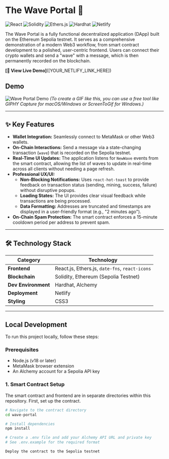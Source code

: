 # The Wave Portal 👋

![React](https://img.shields.io/badge/react-%2320232a.svg?style=for-the-badge&logo=react&logoColor=%2361DAFB)
![Solidity](https://img.shields.io/badge/Solidity-%23363636.svg?style=for-the-badge&logo=solidity&logoColor=white)
![Ethers.js](https://img.shields.io/badge/Ethers.js-2C56F3?style=for-the-badge&logo=ethereum&logoColor=white)
![Hardhat](https://img.shields.io/badge/Hardhat-D6E52E?style=for-the-badge&logo=hardhat&logoColor=black)
![Netlify](https://img.shields.io/badge/netlify-%23000000.svg?style=for-the-badge&logo=netlify&logoColor=#00C7B7)

The Wave Portal is a fully functional decentralized application (DApp) built on the Ethereum Sepolia testnet. It serves as a comprehensive demonstration of a modern Web3 workflow, from smart contract development to a polished, user-centric frontend. Users can connect their crypto wallets and send a "wave" with a message, which is then permanently recorded on the blockchain.

**[🚀 View Live Demo]**([YOUR_NETLIFY_LINK_HERE])

## Demo

![Wave Portal Demo](./demo.gif)
*(To create a GIF like this, you can use a free tool like GIPHY Capture for macOS/Windows or ScreenToGif for Windows.)*

---

## ✨ Key Features

*   **Wallet Integration:** Seamlessly connect to MetaMask or other Web3 wallets.
*   **On-Chain Interactions:** Send a message via a state-changing transaction (`wave`) that is recorded on the Sepolia testnet.
*   **Real-Time UI Updates:** The application listens for `NewWave` events from the smart contract, allowing the list of waves to update in real-time across all clients without needing a page refresh.
*   **Professional UX/UI:**
    *   **Non-Blocking Notifications:** Uses `react-hot-toast` to provide feedback on transaction status (sending, mining, success, failure) without disruptive popups.
    *   **Loading States:** The UI provides clear visual feedback while transactions are being processed.
    *   **Data Formatting:** Addresses are truncated and timestamps are displayed in a user-friendly format (e.g., "2 minutes ago").
*   **On-Chain Spam Protection:** The smart contract enforces a 15-minute cooldown period per address to prevent spam.

---

## 🛠️ Technology Stack

| Category              | Technology                                   |
| --------------------- | -------------------------------------------- |
| **Frontend**          | React.js, Ethers.js, `date-fns`, `react-icons` |
| **Blockchain**        | Solidity, Ethereum (Sepolia Testnet)         |
| **Dev Environment**   | Hardhat, Alchemy                             |
| **Deployment**        | Netlify                                      |
| **Styling**           | CSS3                                         |

---

## Local Development

To run this project locally, follow these steps:

### Prerequisites

*   Node.js (v18 or later)
*   MetaMask browser extension
*   An Alchemy account for a Sepolia API key

### 1. Smart Contract Setup

The smart contract and frontend are in separate directories within this repository. First, set up the contract.

```bash
# Navigate to the contract directory
cd wave-portal

# Install dependencies
npm install

# Create a .env file and add your Alchemy API URL and private key
# See .env.example for the required format

Deploy the contract to the Sepolia testnet